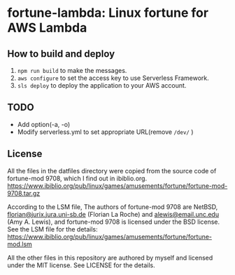 # fortune-lambda: Linux fortune for AWS Lambda

## How to build and deploy

1. `npm run build` to make the messages.
2. `aws configure` to set the access key to use Serverless Framework.
3. `sls deploy` to deploy the application to your AWS account.

## TODO

* Add option(-a, -o)
* Modify serverless.yml to set appropriate URL(remove `/dev/` )

## License

All the files in the datfiles directory were copied from the source code of
fortune-mod 9708, which I find out in ibiblio.org.
https://www.ibiblio.org/pub/linux/games/amusements/fortune/fortune-mod-9708.tar.gz

According to the LSM file, The authors of fortune-mod 9708 are NetBSD,
florian@jurix.jura.uni-sb.de (Florian La Roche) and alewis@email.unc.edu
(Amy A. Lewis), and fortune-mod 9708 is licensed under the BSD license. See the
LSM file for the details:
https://www.ibiblio.org/pub/linux/games/amusements/fortune/fortune-mod.lsm

All the other files in this repository are authored by myself and licensed under
the MIT license. See LICENSE for the details.
